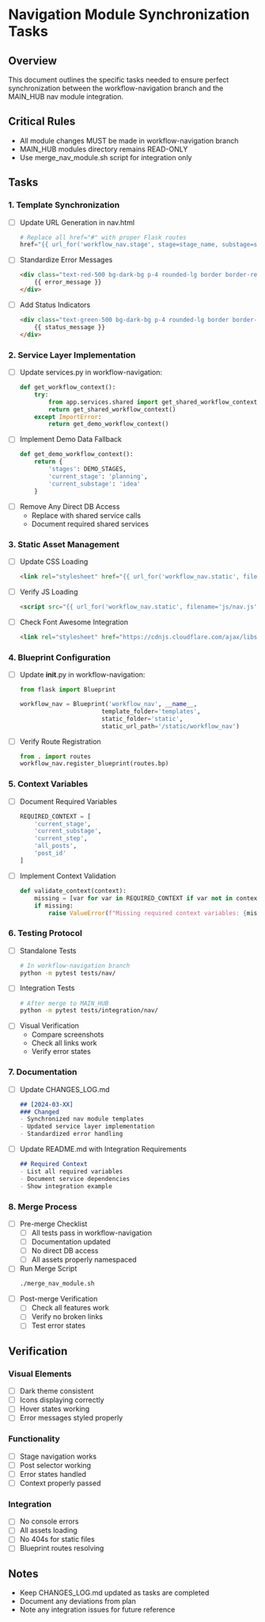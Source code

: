 # Navigation Module Synchronization Tasks

## Overview
This document outlines the specific tasks needed to ensure perfect synchronization between the workflow-navigation branch and the MAIN_HUB nav module integration.

## Critical Rules
- All module changes MUST be made in workflow-navigation branch
- MAIN_HUB modules directory remains READ-ONLY
- Use merge_nav_module.sh script for integration only

## Tasks

### 1. Template Synchronization
- [ ] Update URL Generation in nav.html
  ```python
  # Replace all href="#" with proper Flask routes
  href="{{ url_for('workflow_nav.stage', stage=stage_name, substage=substage_name) }}"
  ```
- [ ] Standardize Error Messages
  ```html
  <div class="text-red-500 bg-dark-bg p-4 rounded-lg border border-red-700 mt-4">
      {{ error_message }}
  </div>
  ```
- [ ] Add Status Indicators
  ```html
  <div class="text-green-500 bg-dark-bg p-4 rounded-lg border border-green-700 mt-4">
      {{ status_message }}
  </div>
  ```

### 2. Service Layer Implementation
- [ ] Update services.py in workflow-navigation:
  ```python
  def get_workflow_context():
      try:
          from app.services.shared import get_shared_workflow_context
          return get_shared_workflow_context()
      except ImportError:
          return get_demo_workflow_context()
  ```
- [ ] Implement Demo Data Fallback
  ```python
  def get_demo_workflow_context():
      return {
          'stages': DEMO_STAGES,
          'current_stage': 'planning',
          'current_substage': 'idea'
      }
  ```
- [ ] Remove Any Direct DB Access
  - Replace with shared service calls
  - Document required shared services

### 3. Static Asset Management
- [ ] Update CSS Loading
  ```html
  <link rel="stylesheet" href="{{ url_for('workflow_nav.static', filename='css/nav.dist.css') }}">
  ```
- [ ] Verify JS Loading
  ```html
  <script src="{{ url_for('workflow_nav.static', filename='js/nav.js') }}"></script>
  ```
- [ ] Check Font Awesome Integration
  ```html
  <link rel="stylesheet" href="https://cdnjs.cloudflare.com/ajax/libs/font-awesome/6.5.0/css/all.min.css">
  ```

### 4. Blueprint Configuration
- [ ] Update __init__.py in workflow-navigation:
  ```python
  from flask import Blueprint

  workflow_nav = Blueprint('workflow_nav', __name__,
                         template_folder='templates',
                         static_folder='static',
                         static_url_path='/static/workflow_nav')
  ```
- [ ] Verify Route Registration
  ```python
  from . import routes
  workflow_nav.register_blueprint(routes.bp)
  ```

### 5. Context Variables
- [ ] Document Required Variables
  ```python
  REQUIRED_CONTEXT = [
      'current_stage',
      'current_substage',
      'current_step',
      'all_posts',
      'post_id'
  ]
  ```
- [ ] Implement Context Validation
  ```python
  def validate_context(context):
      missing = [var for var in REQUIRED_CONTEXT if var not in context]
      if missing:
          raise ValueError(f"Missing required context variables: {missing}")
  ```

### 6. Testing Protocol
- [ ] Standalone Tests
  ```bash
  # In workflow-navigation branch
  python -m pytest tests/nav/
  ```
- [ ] Integration Tests
  ```bash
  # After merge to MAIN_HUB
  python -m pytest tests/integration/nav/
  ```
- [ ] Visual Verification
  - Compare screenshots
  - Check all links work
  - Verify error states

### 7. Documentation
- [ ] Update CHANGES_LOG.md
  ```markdown
  ## [2024-03-XX]
  ### Changed
  - Synchronized nav module templates
  - Updated service layer implementation
  - Standardized error handling
  ```
- [ ] Update README.md with Integration Requirements
  ```markdown
  ## Required Context
  - List all required variables
  - Document service dependencies
  - Show integration example
  ```

### 8. Merge Process
- [ ] Pre-merge Checklist
  - [ ] All tests pass in workflow-navigation
  - [ ] Documentation updated
  - [ ] No direct DB access
  - [ ] All assets properly namespaced
- [ ] Run Merge Script
  ```bash
  ./merge_nav_module.sh
  ```
- [ ] Post-merge Verification
  - [ ] Check all features work
  - [ ] Verify no broken links
  - [ ] Test error states

## Verification

### Visual Elements
- [ ] Dark theme consistent
- [ ] Icons displaying correctly
- [ ] Hover states working
- [ ] Error messages styled properly

### Functionality
- [ ] Stage navigation works
- [ ] Post selector working
- [ ] Error states handled
- [ ] Context properly passed

### Integration
- [ ] No console errors
- [ ] All assets loading
- [ ] No 404s for static files
- [ ] Blueprint routes resolving

## Notes
- Keep CHANGES_LOG.md updated as tasks are completed
- Document any deviations from plan
- Note any integration issues for future reference 
